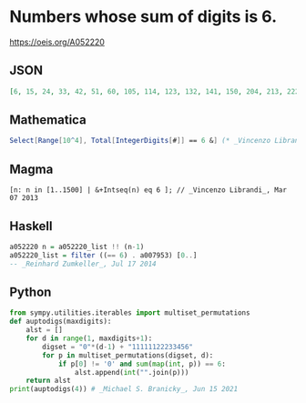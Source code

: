 # Numbers whose sum of digits is 6\.
https://oeis.org/A052220
## JSON
```JSON
[6, 15, 24, 33, 42, 51, 60, 105, 114, 123, 132, 141, 150, 204, 213, 222, 231, 240, 303, 312, 321, 330, 402, 411, 420, 501, 510, 600, 1005, 1014, 1023, 1032, 1041, 1050, 1104, 1113, 1122, 1131, 1140, 1203, 1212, 1221, 1230, 1302, 1311, 1320, 1401, 1410]
```
## Mathematica
```Mathematica
Select[Range[10^4], Total[IntegerDigits[#]] == 6 &] (* _Vincenzo Librandi_, Mar 07 2013 *)
```
## Magma
```Magma
[n: n in [1..1500] | &+Intseq(n) eq 6 ]; // _Vincenzo Librandi_, Mar 07 2013
```
## Haskell
```Haskell
a052220 n = a052220_list !! (n-1)
a052220_list = filter ((== 6) . a007953) [0..]
-- _Reinhard Zumkeller_, Jul 17 2014
```
## Python
```Python
from sympy.utilities.iterables import multiset_permutations
def auptodigs(maxdigits):
    alst = []
    for d in range(1, maxdigits+1):
        digset = "0"*(d-1) + "11111122233456"
        for p in multiset_permutations(digset, d):
            if p[0] != '0' and sum(map(int, p)) == 6:
                alst.append(int("".join(p)))
    return alst
print(auptodigs(4)) # _Michael S. Branicky_, Jun 15 2021
```
